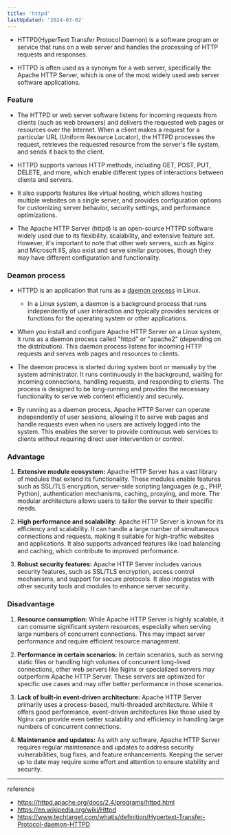 ```yaml
---
title: 'httpd'
lastUpdated: '2024-03-02'
---
```


- HTTPD(HyperText Transfer Protocol Daemon) is a software program or service that runs on a web server and handles the processing of HTTP requests and responses.

- HTTPD is often used as a synonym for a web server, specifically the Apache HTTP Server, which is one of the most widely used web server software applications.

### Feature

- The HTTPD or web server software listens for incoming requests from clients (such as web browsers) and delivers the requested web pages or resources over the Internet. When a client makes a request for a particular URL (Uniform Resource Locator), the HTTPD processes the request, retrieves the requested resource from the server's file system, and sends it back to the client.

- HTTPD supports various HTTP methods, including GET, POST, PUT, DELETE, and more, which enable different types of interactions between clients and servers.

- It also supports features like virtual hosting, which allows hosting multiple websites on a single server, and provides configuration options for customizing server behavior, security settings, and performance optimizations.

- The Apache HTTP Server (httpd) is an open-source HTTPD software widely used due to its flexibility, scalability, and extensive feature set. However, it's important to note that other web servers, such as Nginx and Microsoft IIS, also exist and serve similar purposes, though they may have different configuration and functionality.

### Deamon process

- HTTPD is an application that runs as a [daemon process](Deamon%E2%80%85process.md) in Linux.
  - In a Linux system, a daemon is a background process that runs independently of user interaction and typically provides services or functions for the operating system or other applications.

- When you install and configure Apache HTTP Server on a Linux system, it runs as a daemon process called "httpd" or "apache2" (depending on the distribution). This daemon process listens for incoming HTTP requests and serves web pages and resources to clients.

- The daemon process is started during system boot or manually by the system administrator. It runs continuously in the background, waiting for incoming connections, handling requests, and responding to clients. The process is designed to be long-running and provides the necessary functionality to serve web content efficiently and securely.

- By running as a daemon process, Apache HTTP Server can operate independently of user sessions, allowing it to serve web pages and handle requests even when no users are actively logged into the system. This enables the server to provide continuous web services to clients without requiring direct user intervention or control.

### Advantage

1. **Extensive module ecosystem:** Apache HTTP Server has a vast library of modules that extend its functionality. These modules enable features such as SSL/TLS encryption, server-side scripting languages (e.g., PHP, Python), authentication mechanisms, caching, proxying, and more. The modular architecture allows users to tailor the server to their specific needs.

2. **High performance and scalability:** Apache HTTP Server is known for its efficiency and scalability. It can handle a large number of simultaneous connections and requests, making it suitable for high-traffic websites and applications. It also supports advanced features like load balancing and caching, which contribute to improved performance.

3. **Robust security features:** Apache HTTP Server includes various security features, such as SSL/TLS encryption, access control mechanisms, and support for secure protocols. It also integrates with other security tools and modules to enhance server security.


### Disadvantage

1. **Resource consumption:** While Apache HTTP Server is highly scalable, it can consume significant system resources, especially when serving large numbers of concurrent connections. This may impact server performance and require efficient resource management.

2. **Performance in certain scenarios:** In certain scenarios, such as serving static files or handling high volumes of concurrent long-lived connections, other web servers like Nginx or specialized servers may outperform Apache HTTP Server. These servers are optimized for specific use cases and may offer better performance in those scenarios.

3. **Lack of built-in event-driven architecture:** Apache HTTP Server primarily uses a process-based, multi-threaded architecture. While it offers good performance, event-driven architectures like those used by Nginx can provide even better scalability and efficiency in handling large numbers of concurrent connections.

4. **Maintenance and updates:** As with any software, Apache HTTP Server requires regular maintenance and updates to address security vulnerabilities, bug fixes, and feature enhancements. Keeping the server up to date may require some effort and attention to ensure stability and security.

---
reference
- https://httpd.apache.org/docs/2.4/programs/httpd.html
- https://en.wikipedia.org/wiki/Httpd
- https://www.techtarget.com/whatis/definition/Hypertext-Transfer-Protocol-daemon-HTTPD